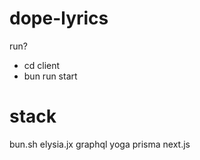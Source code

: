 
# dope-lyrics

run?

- cd client
- bun run start

# stack

bun.sh
elysia.jx
graphql yoga
prisma
next.js